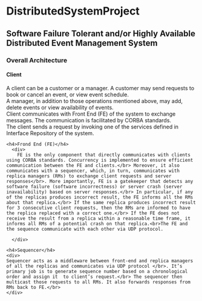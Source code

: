 # DistributedSystemProject
<h2>Software Failure Tolerant and/or Highly Available Distributed Event Management System</h2>
<div>
  <h3>Overall Architecture</h3>
  <p>
    <h4>Client</h4>
      <div>
        A client can be a customer or a manager. A customer may send requests to book or cancel an event, or view event schedule.</br> A manager, in addition to those operations mentioned above, may add, delete events or view availability of events.</br> Client communicates with Front End (FE) of the system to exchange messages. The communication is facilitated by CORBA standards.</br> The client sends a request by invoking one of the services defined in Interface Repository of the system.
      </div>

    <h4>Frond End (FE)</h4>
      <div>
        FE is the only component that directly communicates with clients using CORBA standards. Concurrency is implemented to ensure efficient communication between the FE and clients.</br> Moreover, it also communicates with a sequencer, which, in turn, communicates with replica managers (RMs) to exchange client requests and server responses</br>. More importantly, FE is a gatekeeper that detects any software failure (software incorrectness) or server crash (server inavailability) based on server responses.</br> In particular, if any of the replicas produces incorrect result, the FE informs all the RMs about that replica.</br> If the same replica produces incorrect result for 3 consecutive client requests, then the RMs are informed to have the replica replaced with a correct one.</br> If the FE does not receive the result from a replica within a reasonable time frame, it informs all RMs of a potential crash on that replica.<br>The FE and the sequence communicate with each other via UDP protocol.

      </div>

    <h4>Sequencer</h4>
    <div>
    Sequencer acts as a middleware between front-end and replica managers of all the replicas and communicates via UDP protocol </br>. It’s primary job is to generate sequence number based on a chronological order and assign it  to client’s request.</br> The sequencer then multicast those requests to all RMs. It also forwards responses from RMs back to FE.</br>
    </div>
  </p>
</div>
